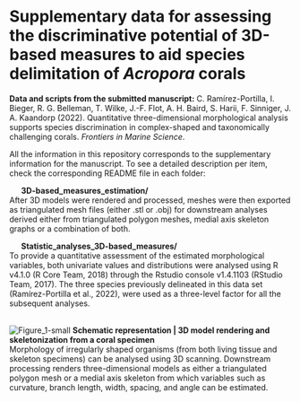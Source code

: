 
# Supplementary data for assessing the discriminative potential of 3D-based measures to aid species delimitation of <i>Acropora</i> corals

<b>Data and scripts from the submitted manuscript:</b> C. Ramírez-Portilla, I. Bieger, R. G. Belleman, T. Wilke, J.-F. Flot, A. H. Baird, S. Harii, F. Sinniger, J. A. Kaandorp (2022). Quantitative three-dimensional morphological analysis supports species discrimination in complex-shaped and taxonomically challenging corals. <i>Frontiers in Marine Science</i>. 

All the information in this repository corresponds to the supplementary information for the manuscript. To see a detailed description per item, check the corresponding README file in each folder:

&ensp;&ensp;&ensp;<b>3D-based_measures_estimation/</b><br>
After 3D models were rendered and processed, meshes were then exported as triangulated mesh files (either .stl or .obj) for downstream analyses derived either from triangulated polygon meshes, medial axis skeleton graphs or a combination of both.


&ensp;&ensp;&ensp;<b>Statistic_analyses_3D-based_measures/</b><br>
To provide a quantitative assessment of the estimated morphological variables, both univariate values and distributions were analysed using R v4.1.0 (R Core Team, 2018) through the Rstudio console v1.4.1103 (RStudio Team, 2017). The three species previously delineated in this data set (Ramírez-Portilla et al., 2022), were used as a three-level factor for all the subsequent analyses.
  <br>
  <br>

![Figure_1-small](https://user-images.githubusercontent.com/11543453/151869282-af217ebd-9643-45c5-9eda-5315dfb60649.png)
<b> Schematic representation | 3D model rendering and skeletonization from a coral specimen </b><br> 
Morphology of irregularly shaped organisms (from both living tissue and skeleton specimens) can be analysed using 3D scanning. Downstream processing renders three-dimensional models as either a triangulated polygon mesh or a medial axis skeleton from which variables such as curvature, branch length, width, spacing, and angle can be estimated.
